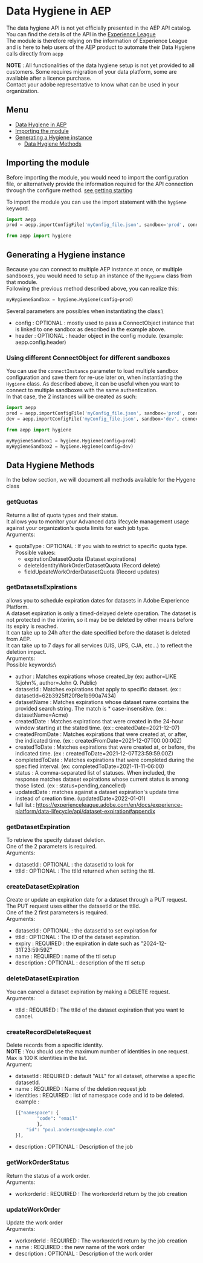 # Data Hygiene in AEP

The data hygiene API is not yet officially presented in the AEP API catalog.\
You can find the details of the API in the [Experience League](https://experienceleague.adobe.com/en/docs/experience-platform/data-lifecycle/api/overview)\
The module is therefore relying on the information of Experience League and is here to help users of the AEP product to automate their Data Hygiene calls directly from `aepp`

**NOTE** : All functionalities of the data hygiene setup is not yet provided to all customers. Some requires migration of your data platform, some are available after a licence purchase.\
Contact your adobe representative to know what can be used in your organization.

## Menu

- [Data Hygiene in AEP](#data-hygiene-in-aep)
- [Importing the module](importing-the-module)
- [Generating a Hygiene instance](#generating-a-hygiene-instance)
  - [Data Hygiene Methods](#data-hygiene-methods)


## Importing the module

Before importing the module, you would need to import the configuration file, or alternatively provide the information required for the API connection through the configure method. [see getting starting](./getting-started.md)

To import the module you can use the import statement with the `hygiene` keyword.

```python
import aepp
prod = aepp.importConfigFile('myConfig_file.json', sandbox='prod', connectInstance=True)

from aepp import hygiene
```

## Generating a Hygiene instance

Because you can connect to multiple AEP instance at once, or multiple sandboxes, you would need to setup an instance of the `Hygiene` class from that module.\
Following the previous method described above, you can realize this:

```python
myHygieneSandbox = hygiene.Hygiene(config=prod)
```

Several parameters are possibles when instantiating the class:\

* config : OPTIONAL : mostly used to pass a ConnectObject instance that is linked to one sandbox as described in the example above.
* header : OPTIONAL : header object  in the config module. (example: aepp.config.header)

### Using different ConnectObject for different sandboxes

You can use the `connectInstance` parameter to load multiple sandbox configuration and save them for re-use later on, when instantiating the `Hygiene` class. 
As described above, it can be useful when you want to connect to multiple sandboxes with the same authentication.\
In that case, the 2 instances will be created as such:

```python
import aepp
prod = aepp.importConfigFile('myConfig_file.json', sandbox='prod', connectInstance=True)
dev = aepp.importConfigFile('myConfig_file.json', sandbox='dev', connectInstance=True)

from aepp import hygiene

myHygieneSandbox1 = hygiene.Hygiene(config=prod)
myHygieneSandbox2 = hygiene.Hygiene(config=dev)

```

## Data Hygiene Methods

In the below section, we will document all methods available for the Hygene class

### getQuotas

Returns a list of quota types and their status.\
It allows you to monitor your Advanced data lifecycle management usage against your organization's quota limits for each job type.\
Arguments:
* quotaType : OPTIONAL : If you wish to restrict to specific quota type.\
  Possible values:
  * expirationDatasetQuota (Dataset expirations)
  * deleteIdentityWorkOrderDatasetQuota (Record delete)
  * fieldUpdateWorkOrderDatasetQuota (Record updates)

### getDatasetsExpirations

allows you to schedule expiration dates for datasets in Adobe Experience Platform.\
A dataset expiration is only a timed-delayed delete operation. The dataset is not protected in the interim, so it may be be deleted by other means before its expiry is reached.\
It can take up to 24h after the date specified before the dataset is deleted from AEP.\
It can take up to 7 days for all services (UIS, UPS, CJA, etc...) to reflect the deletion impact.\
Arguments:\
Possible keywords:\
* author : Matches expirations whose created_by (ex: author=LIKE %john%, author=John Q. Public)
* datasetId : Matches expirations that apply to specific dataset.    (ex : datasetId=62b3925ff20f8e1b990a7434)
* datasetName : Matches expirations whose dataset name contains the provided search string. The match is * case-insensitive. (ex : datasetName=Acme)
* createdDate : Matches expirations that were created in the 24-hour window starting at the stated time. (ex : createdDate=2021-12-07)
* createdFromDate : Matches expirations that were created at, or after, the indicated time. (ex : createdFromDate=2021-12-07T00:00:00Z)
* createdToDate : Matches expirations that were created at, or before, the indicated time. (ex : createdToDate=2021-12-07T23:59:59.00Z)
* completedToDate : Matches expirations that were completed during the specified interval. (ex: completedToDate=2021-11-11-06:00)
* status : A comma-separated list of statuses. When included, the response matches dataset expirations whose current status is among those listed. (ex : status=pending,cancelled)
* updatedDate : matches against a dataset expiration's update time instead of creation time. (updatedDate=2022-01-01)
* full list : https://experienceleague.adobe.com/en/docs/experience-platform/data-lifecycle/api/dataset-expiration#appendix

### getDatasetExpiration

To retrieve the specify dataset deletion.\
One of the 2 parameters is required.\
Arguments:
* datasetId : OPTIONAL : the datasetId to look for
* ttlId : OPTIONAL : The ttlId returned when setting the ttl.


### createDatasetExpiration

Create or update an expiration date for a dataset through a PUT request.\
The PUT request uses either the datasetId or the ttlId.\
One of the 2 first parameters is required.\
Arguments:
* datasetId : OPTIONAL : the datasetId to set expiration for
* ttlId : OPTIONAL : The ID of the dataset expiration.
* expiry : REQUIRED : the expiration in date such as "2024-12-31T23:59:59Z"
* name : REQUIRED : name of the ttl setup
* description : OPTIONAL : description of the ttl setup

### deleteDatasetExpiration

You can cancel a dataset expiration by making a DELETE request.\
Arguments:
* ttlId : REQUIRED : The ttlId of the dataset expiration that you want to cancel.


### createRecordDeleteRequest

Delete records from a specific identity.\
**NOTE** : You should use the maximum number of identities in one request. Max is 100 K identities in the list.\
Argument:
* datasetId : REQUIRED : default "ALL" for all dataset, otherwise a specific datasetId.
* name : REQUIRED : Name of the deletion request job
* identities : REQUIRED : list of namespace code and id to be deleted.\
    example :
    ```python 
    [{"namespace": {
            "code": "email"
            },
        "id": "poul.anderson@example.com"
    }],
    ```
* description : OPTIONAL : Description of the job

### getWorkOrderStatus

Return the status of a work order.\
Arguments:
* workorderId : REQUIRED : The workorderId return by the job creation

### updateWorkOrder

Update the work order\
Arguments:
* workorderId : REQUIRED : The workorderId return by the job creation 
* name : REQUIRED : the new name of the work order
* description : OPTIONAL : Description of the work order

